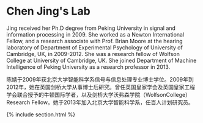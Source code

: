 ---
---

# Chen Jing's Lab

Jing received her Ph.D degree from Peking University in signal and information processing in 2009. She worked as a Newton International Fellow, and a research associate with Prof. Brian Moore at the hearing laboratory of Department of Experimental Psychology of University of Cambridge, UK, in 2009-2012. She was a research fellow of Wolfson College at University of Cambridge, UK. She joined Department of Machine Intelligence of Peking University as a research professor in 2013. 

陈婧于2009年获北京大学智能科学系信号与信息处理专业博士学位。2009年到2012年，她在英国剑桥大学从事博士后研究。曾任英国皇家学会及英国皇家工程学会联合授予的牛顿国际学者，以及剑桥大学沃弗森学院（WolfsonCollege）Research Fellow。她于2013年加入北京大学智能科学系，任百人计划研究员。

{% include section.html %}

